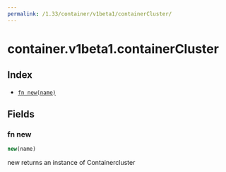 ```yaml
---
permalink: /1.33/container/v1beta1/containerCluster/
---
```


# container.v1beta1.containerCluster



## Index

* [`fn new(name)`](#fn-new)

## Fields

### fn new

```ts
new(name)
```

new returns an instance of Containercluster
